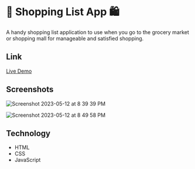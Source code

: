 # 🛒 Shopping List App 🛍️
A handy shopping list application to use when you go to the grocery market or shopping mall for manageable and satisfied shopping.

## Link
<a href="https://velvety-raindrop-3c7135.netlify.app/" target="_blank">Live Demo</a>

## Screenshots
![Screenshot 2023-05-12 at 8 39 39 PM](https://github.com/sephinejo/shopping-list-app/assets/110086543/a69139d0-ee66-41ad-bf4a-3efd618c3e3f)

![Screenshot 2023-05-12 at 8 49 58 PM](https://github.com/sephinejo/shopping-list-app/assets/110086543/f9ba52f0-b546-4ff2-a657-ad687b602fb9)

## Technology
- HTML
- CSS
- JavaScript
